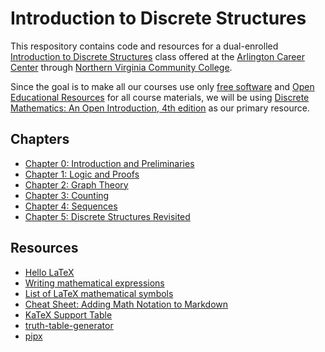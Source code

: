 # Introduction to Discrete Structures 

This respository contains code and resources for a dual-enrolled
[Introduction to Discrete Structures](https://courses.vccs.edu/courses/CSC208)
class offered at the [Arlington Career Center](https://careercenter.apsva.us)
through [Northern Virginia Community College](https://www.nvcc.edu/).

Since the goal is to make all our courses use only
[free software](https://www.gnu.org/philosophy/free-sw.en.html) and
[Open Educational Resources](https://www.unesco.org/en/open-educational-resources)
for all course materials, we will be using
[Discrete Mathematics: An Open Introduction, 4th edition](https://discrete.openmathbooks.org/dmoi4.html)
as our primary resource.


## Chapters

* [Chapter 0: Introduction and Preliminaries](ch0_preliminaries)
* [Chapter 1: Logic and Proofs](ch1_logic)
* [Chapter 2: Graph Theory](ch2_graphs)
* [Chapter 3: Counting](ch3_counting)
* [Chapter 4: Sequences](ch4_sequences)
* [Chapter 5: Discrete Structures Revisited](ch5_discrete_structures)


## Resources 

* [Hello LaTeX](https://dmackinnon1.github.io/LaTeX101/)
* [Writing mathematical expressions](https://docs.github.com/en/get-started/writing-on-github/working-with-advanced-formatting/writing-mathematical-expressions)
* [List of LaTeX mathematical symbols](https://oeis.org/wiki/List_of_LaTeX_mathematical_symbols)
* [Cheat Sheet: Adding Math Notation to Markdown](https://www.upyesp.org/posts/makrdown-vscode-math-notation/)
* [KaTeX Support Table](https://katex.org/docs/support_table.html)
* [truth-table-generator](https://pypi.org/project/truth-table-generator/)
* [pipx](https://github.com/pypa/pipx)
